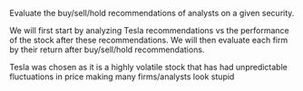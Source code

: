 Evaluate the buy/sell/hold recommendations of analysts on a given security.

We will first start by analyzing Tesla recommendations vs the performance of the stock after these recommendations. 
We will then evaluate each firm by their return after buy/sell/hold recommendations.

Tesla was chosen as it is a highly volatile stock that has had unpredictable fluctuations in price making many firms/analysts look stupid
